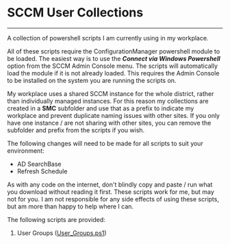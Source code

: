 # SCCM User Collections
------------
A collection of powershell scripts I am currently using in my workplace.

All of these scripts require the ConfigurationManager powershell module to be loaded. The easiest way is to use the ***Connect via Windows Powershell*** option from the SCCM Admin Console menu. The scripts will automatically load the module if it is not already loaded. This requires the Admin Console to be installed on the system you are running the scripts on.

My workplace uses a shared SCCM instance for the whole district, rather than individually managed instances. For this reason my collections are created in a **SMC** subfolder and use that as a prefix to indicate my workplace and prevent duplicate naming issues with other sites. If you only have one instance / are not sharing with other sites, you can remove the subfolder and prefix from the scripts if you wish.

The following changes will need to be made for all scripts to suit your environment:
- AD SearchBase
- Refresh Schedule

As with any code on the internet, don't blindly copy and paste / run what you download without reading it first. These scripts work for me, but may not for you. I am not responsible for any side effects of using these scripts, but am more than happy to help where I can.

The following scripts are provided:
1. User Groups ([User_Groups.ps1](https://github.com/jolegape/SCCM-Scripts/blob/master/Collections/User/User_Groups.ps1 "User_Groups.ps1"))

